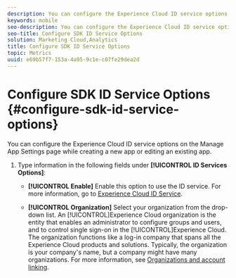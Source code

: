 ```yaml
---
description: You can configure the Experience Cloud ID service options on the Manage App Settings page while creating a new app or editing an existing app.
keywords: mobile
seo-description: You can configure the Experience Cloud ID service options on the Manage App Settings page while creating a new app or editing an existing app.
seo-title: Configure SDK ID Service Options
solution: Marketing Cloud,Analytics
title: Configure SDK ID Service Options
topic: Metrics
uuid: e69b57f7-153a-4a95-9c1e-c07fe29dea2d
---
```


# Configure SDK ID Service Options {#configure-sdk-id-service-options}

You can configure the Experience Cloud ID service options on the Manage App Settings page while creating a new app or editing an existing app.

1. Type information in the following fields under **[!UICONTROL ID Services Options]**:

    * **[!UICONTROL Enable]**
    Enable this option to use the ID service. For more information, go to [Experience Cloud ID Service](https://marketing.adobe.com/resources/help/en_US/mcvid/).<!-- REKHA - don't know where this content has been migrated to. -->

    * **[!UICONTROL Organization]**
      Select your organization from the drop-down list.
      An [!UICONTROL]Experience Cloud organization is the entity that enables an administrator to configure groups and users, and to control single sign-on in the [!UICONTROL]Experience Cloud. The organization functions like a log-in company that spans all the Experience Cloud products and solutions. Typically, the organization is your company's name, but a company might have many organizations. For more information, see [Organizations and account linking](https://docs.adobe.com/content/help/en/core-services/interface/manage-users-and-products/organizations.html).